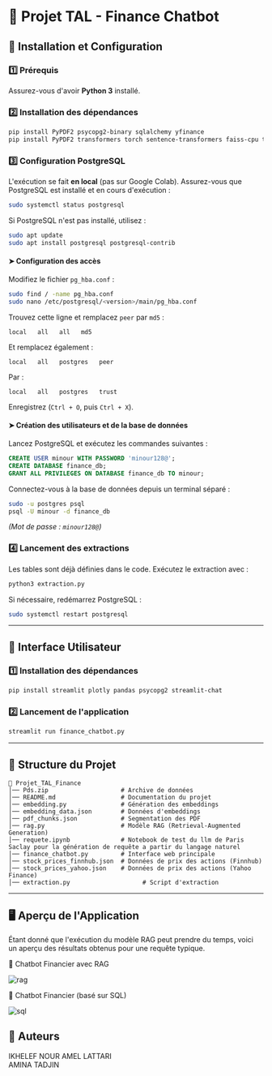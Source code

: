 # 📌 Projet TAL - Finance Chatbot  

## 🚀 Installation et Configuration  

### 1️⃣ Prérequis  
Assurez-vous d'avoir **Python 3** installé.  

### 2️⃣ Installation des dépendances  
```bash
pip install PyPDF2 psycopg2-binary sqlalchemy yfinance
pip install PyPDF2 transformers torch sentence-transformers faiss-cpu tf-keras
```

### 3️⃣ Configuration PostgreSQL  
L'exécution se fait **en local** (pas sur Google Colab). Assurez-vous que PostgreSQL est installé et en cours d'exécution :  
```bash
sudo systemctl status postgresql
```
Si PostgreSQL n'est pas installé, utilisez :  
```bash
sudo apt update
sudo apt install postgresql postgresql-contrib
```

#### ➤ Configuration des accès  
Modifiez le fichier `pg_hba.conf` :  
```bash
sudo find / -name pg_hba.conf
sudo nano /etc/postgresql/<version>/main/pg_hba.conf
```
Trouvez cette ligne et remplacez `peer` par `md5` :  
```
local   all   all   md5
```
Et remplacez également :  
```
local   all   postgres   peer
```
Par :  
```
local   all   postgres   trust
```
Enregistrez (`Ctrl + O`, puis `Ctrl + X`).

#### ➤ Création des utilisateurs et de la base de données  
Lancez PostgreSQL et exécutez les commandes suivantes :  
```sql
CREATE USER minour WITH PASSWORD 'minour128@';
CREATE DATABASE finance_db;
GRANT ALL PRIVILEGES ON DATABASE finance_db TO minour;
```
Connectez-vous à la base de données depuis un terminal séparé :  
```bash
sudo -u postgres psql
psql -U minour -d finance_db
```
*(Mot de passe : `minour128@`)*  

### 4️⃣ Lancement des extractions  
Les tables sont déjà définies dans le code. Exécutez le extraction avec :  
```bash
python3 extraction.py
```
Si nécessaire, redémarrez PostgreSQL :  
```bash
sudo systemctl restart postgresql
```

---

## 🎨 Interface Utilisateur  

### 1️⃣ Installation des dépendances  
```bash
pip install streamlit plotly pandas psycopg2 streamlit-chat
```

### 2️⃣ Lancement de l'application  
```bash
streamlit run finance_chatbot.py
```

---

## 📂 Structure du Projet  

```
📁 Projet_TAL_Finance  
│── Pds.zip                    # Archive de données  
│── README.md                  # Documentation du projet  
│── embedding.py               # Génération des embeddings  
│── embedding_data.json        # Données d'embeddings  
│── pdf_chunks.json            # Segmentation des PDF  
│── rag.py                     # Modèle RAG (Retrieval-Augmented Generation)  
│── requete.ipynb              # Notebook de test du llm de Paris Saclay pour la génération de requête a partir du langage naturel
│── finance_chatbot.py         # Interface web principale  
│── stock_prices_finnhub.json  # Données de prix des actions (Finnhub)  
│── stock_prices_yahoo.json    # Données de prix des actions (Yahoo Finance)  
│── extraction.py                    # Script d'extraction  
```

---
## 🖥️ Aperçu de l'Application
Étant donné que l'exécution du modèle RAG peut prendre du temps, voici un aperçu des résultats obtenus pour une requête typique. 

🔹 Chatbot Financier avec RAG

![rag](https://github.com/user-attachments/assets/69f1497e-1a7b-40b2-8482-598465c7d2cd)


🔹 Chatbot Financier (basé sur SQL)

![sql](https://github.com/user-attachments/assets/1eccf1f9-a4f6-48b5-9cf3-c32a98efbaa9)

## 📌 Auteurs  
IKHELEF NOUR 
AMEL LATTARI  
AMINA TADJIN  


